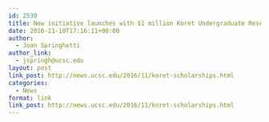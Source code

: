 ```yaml
---
id: 2530
title: New initiative launches with $1 million Koret Undergraduate Research Scholarships
date: 2016-11-10T17:16:11+00:00
author:
  - Joan Springhetti
author_link:
  - jspringh@ucsc.edu
layout: post
link_post: http://news.ucsc.edu/2016/11/koret-scholarships.html
categories:
  - News
format: link
link_post: http://news.ucsc.edu/2016/11/koret-scholarships.html
---
```

